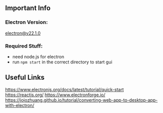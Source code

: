 ## Important Info
### Electron Version:
electron@v22.1.0
### Required Stuff:
* need node.js for electron
* run `npm start` in the correct directory to start gui

## Useful Links
https://www.electronjs.org/docs/latest/tutorial/quick-start
https://reactjs.org/
https://www.electronforge.io/
https://jojozhuang.github.io/tutorial/converting-web-app-to-desktop-app-with-electron/
